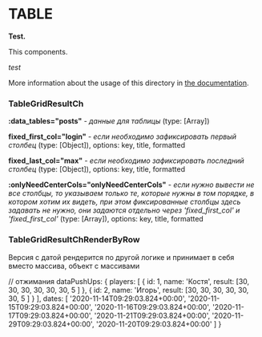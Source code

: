 # TABLE

**Test.**

This components.

_test_

More information about the usage of this directory in [the documentation](https://nuxtjs.org/guide/views#layouts).

### TableGridResultCh

**:data_tables="posts"** - _данные для таблицы_ (type: [Array])

**fixed_first_col="login"** - _если необходимо зафиксировать первый столбец_ (type: [Object]), options: key, title, formatted

**fixed_last_col="max"** - _если необходимо зафиксировать последний столбец_ (type: [Object]), options: key, title, formatted

**:onlyNeedCenterCols="onlyNeedCenterCols"** - _если нужно вывести не все столбцы, то указываем только те, которые нужны в том порядке, в котором хотим их видеть, при этом фиксированные столбцы здесь задавать не нужно, они задаются отдельно через 'fixed_first_col' и 'fixed_first_col'_ (type: [Array]), options: key, title, formatted


### TableGridResultChRenderByRow

Версия с датой рендерится по другой логике и принимает в себя вместо массива, объект с массивами

// отжимания
  dataPushUps: {
    players: [
      { id: 1,
        name: 'Костя',
        result: [30, 30, 30, 30, 30, 30, 5 ]
      },
      { id: 2,
        name: 'Игорь',
        result: [30, 30, 30, 30, 30, 30, 5 ]
      }
    ],
    dates: [
      '2020-11-14T09:29:03.824+00:00',
      '2020-11-15T09:29:03.824+00:00',
      '2020-11-16T09:29:03.824+00:00',
      '2020-11-17T09:29:03.824+00:00',
      '2020-11-21T09:29:03.824+00:00',
      '2020-11-29T09:29:03.824+00:00',
      '2020-11-20T09:29:03.824+00:00'
    ]
  }
